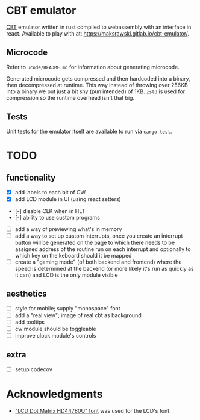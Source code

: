 # CBT emulator

[CBT](https://gitlab.com/MaksRawski/cbt/) emulator written in rust compiled to webassembly with an interface in react.
Available to play with at: https://maksrawski.gitlab.io/cbt-emulator/.

## Microcode
Refer to `ucode/README.md` for information about generating microcode.

Generated microcode gets compressed and then hardcoded into a binary, then decompressed at runtime.
This way instead of throwing over 256KB into a binary we put just a bit shy (pun intended) of 1KB.
`zstd` is used for compression so the runtime overhead isn't that big.

## Tests
Unit tests for the emulator itself are available to run via `cargo test`.

# TODO
## functionality
- [x] add labels to each bit of CW
- [X] add LCD module in UI (using react setters)
- [-] disable CLK when in HLT
- [-] ability to use custom programs
- [ ] add a way of previewing what's in memory
- [ ] add a way to set up custom interrupts, 
once you create an interrupt button will be generated on the page
to which there needs to be assigned address of the routine run on each interrupt
and optionally to which key on the keboard should it be mapped
- [ ] create a "gaming mode" (of both backend and frontend)
where the speed is determined at the backend (or more likely it's run as quickly as it can)
and LCD is the only module visible

## aesthetics
- [ ] style for mobile; supply "monospace" font
- [ ] add a "real view"; image of real cbt as background
- [ ] add tooltips
- [ ] cw module should be toggleable
- [ ] improve clock module's controls

## extra
- [ ] setup codecov

# Acknowledgments 
- ["LCD Dot Matrix HD44780U" font](https://fontstruct.com/fontstructions/show/476121/lcd_dot_matrix_hd44780u)
was used for the LCD's font.
